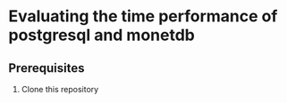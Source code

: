 # Evaluating the time performance of postgresql and monetdb

## Prerequisites


1. Clone this repository